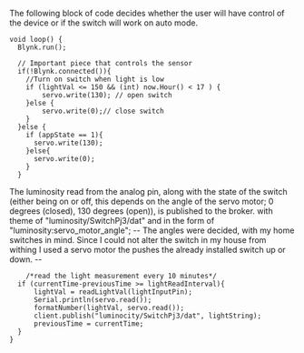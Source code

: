 

The following block of code decides whether the user will have control of the device
or if the switch will work on auto mode.
```
void loop() {
  Blynk.run();
  
  // Important piece that controls the sensor
  if(!Blynk.connected()){
    //Turn on switch when light is low
    if (lightVal <= 150 && (int) now.Hour() < 17 ) {
        servo.write(130); // open switch
    }else {
        servo.write(0);// close switch
    }
  }else {
    if (appState == 1){
      servo.write(130);
    }else{
      servo.write(0);
    }
  }
```

The luminosity read from the analog pin, along with the state of the switch (either being on or off, this depends on the angle of the servo motor; 0 degrees (closed), 130 degrees (open)), is published to the broker. 
with theme of "luminosity/SwitchPj3/dat" and in the form of "luminosity:servo_motor_angle";
-- The angles were decided, with my home switches in mind. Since I could not alter the switch in my house from withing I used a servo motor the pushes the already installed switch up or down. --

```
    /*read the light measurement every 10 minutes*/
  if (currentTime-previousTime >= lightReadInterval){
      lightVal = readLightVal(lightInputPin);
      Serial.println(servo.read());
      formatNumber(lightVal, servo.read());
      client.publish("luminocity/SwitchPj3/dat", lightString);
      previousTime = currentTime;
  } 
}
```
